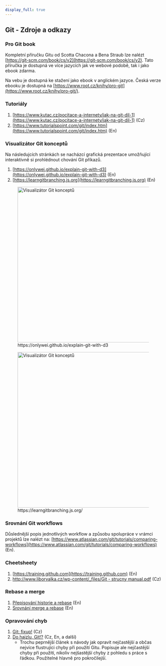 ```yaml
---
display_full: true
---
```

Git - Zdroje a odkazy
---------------------------------------------------

### Pro Git book

Kompletní příručku Gitu od Scotta Chacona a Bena Straub lze nalézt [https://git-scm.com/book/cs/v2](https://git-scm.com/book/cs/v2). 
Tato příručka je dostupná ve více jazycích jak ve webové podobě, tak i jako ebook zdarma.

Na vebu je dostupná ke stažení jako ebook v anglickém jazyce.
Česká verze ebooku je dostupná na [https://www.root.cz/knihy/pro-git](https://www.root.cz/knihy/pro-git/).

### Tutoriály

1. [https://www.kutac.cz/pocitace-a-internety/jak-na-git-dil-1](https://www.kutac.cz/pocitace-a-internety/jak-na-git-dil-1) (Cz)
2. [https://www.tutorialspoint.com/git/index.htm](https://www.tutorialspoint.com/git/index.htm) (En)

### Visualizátor Git konceptů

Na následujcích stránkách se nacházcí grafická prezentace umožňující interaktivně si prohlédnout
chování Git příkazů.
 
1. [https://onlywei.github.io/explain-git-with-d3](https://onlywei.github.io/explain-git-with-d3) (En)
2. [https://learngitbranching.js.org](https://learngitbranching.js.org) (En)

<figure>
<img alt="Visualizátor Git konceptů" src="img/git_visualizer_2020-10-17_15-38-07.png" width="500px"/>
    <figcaption>https://onlywei.github.io/explain-git-with-d3</figcaption>
</figure>

<figure>
<img alt="Visualizátor Git konceptů" src="img/git_visualizer_2020-10-18_00-01-14.png" width="500px"/>
    <figcaption>https://learngitbranching.js.org/</figcaption>
</figure>


### Srovnání Git workflows

Důslednější popis jednotlivých workflow a způsobu spolupráce v vrámci projektů lze nalézt na: 
[https://www.atlassian.com/git/tutorials/comparing-workflows](https://www.atlassian.com/git/tutorials/comparing-workflows) (En).

### Cheetsheety

1. [https://training.github.com](https://training.github.com)  (En)
2. [http://www.liborvalka.cz/wp-content/_files/Git - strucny manual.pdf](http://www.liborvalka.cz/wp-content/_files/Git%20-%20strucny%20manual.pdf) (Cz)

### Rebase a merge

1. [Přepisování historie a rebase](https://www.atlassian.com/git/tutorials/rewriting-history/git-rebase) (En)
2. [Srovnání merge a rebase](https://www.atlassian.com/git/tutorials/merging-vs-rebasing) (En)

### Opravování chyb

1. [Git: fixup!](https://filip-prochazka.com/blog/git-fixup) (Cz)
2. [Do hajzlu, Git!?](https://ohshitgit.com/cs) (Cz, En, a další)
    - Trochu peprnější článek s návody jak opravit nejčastější a občas nejvíce flustrujíci chyby při použití Gitu.
    Popisuje ale nejčastější chyby při použití, nikoliv nejšastější chyby z pohledu s práce s řádkou.
    Použitelné hlavně pro pokročilejší.
